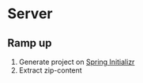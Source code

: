 # Server

## Ramp up

1. Generate project on [Spring Initializr](https://start.spring.io/)
1. Extract zip-content